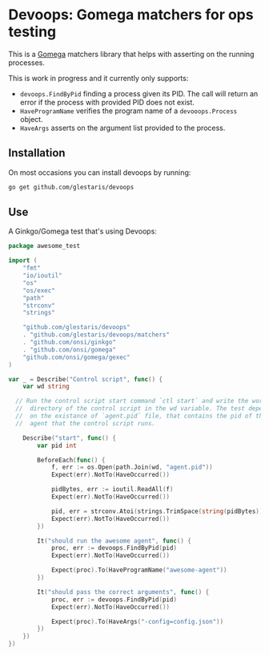 # Devoops: Gomega matchers for ops testing

This is a [Gomega](https://onsi.github.io/gomega/) matchers library that helps
with asserting on the running processes.

This is work in progress and it currently only supports:
  * `devoops.FindByPid` finding a process given its PID. The call will return
    an error if the process with provided PID does not exist.
  * `HaveProgramName` verifies the program name of a `devooops.Process` object.
  * `HaveArgs` asserts on the argument list provided to the process.

## Installation

On most occasions you can install devoops by running:

```bash
go get github.com/glestaris/devoops
```

## Use

A Ginkgo/Gomega test that's using Devoops:

```go
package awesome_test

import (
	"fmt"
	"io/ioutil"
	"os"
	"os/exec"
	"path"
	"strconv"
	"strings"

	"github.com/glestaris/devoops"
	. "github.com/glestaris/devoops/matchers"
	. "github.com/onsi/ginkgo"
	. "github.com/onsi/gomega"
	"github.com/onsi/gomega/gexec"
)

var _ = Describe("Control script", func() {
	var wd string

  // Run the control script start command `ctl start` and write the working
  //  directory of the control script in the wd variable. The test depends
  //  on the existance of `agent.pid` file, that contains the pid of the
  //  agent that the control script runs.

	Describe("start", func() {
		var pid int

		BeforeEach(func() {
			f, err := os.Open(path.Join(wd, "agent.pid"))
			Expect(err).NotTo(HaveOccurred())

			pidBytes, err := ioutil.ReadAll(f)
			Expect(err).NotTo(HaveOccurred())

			pid, err = strconv.Atoi(strings.TrimSpace(string(pidBytes)))
			Expect(err).NotTo(HaveOccurred())
		})

		It("should run the awesome agent", func() {
			proc, err := devoops.FindByPid(pid)
			Expect(err).NotTo(HaveOccurred())

			Expect(proc).To(HaveProgramName("awesome-agent"))
		})

		It("should pass the correct arguments", func() {
			proc, err := devoops.FindByPid(pid)
			Expect(err).NotTo(HaveOccurred())

			Expect(proc).To(HaveArgs("-config=config.json"))
		})
	})
})
```
